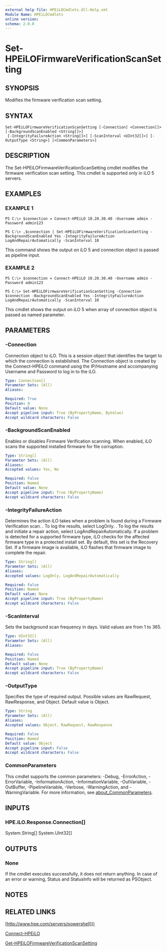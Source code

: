 ```yaml
---
external help file: HPEiLOCmdlets.dll-Help.xml
Module Name: HPEiLOCmdlets
online version:
schema: 2.0.0
---
```


# Set-HPEiLOFirmwareVerificationScanSetting

## SYNOPSIS
Modifies the firmware verification scan setting.

## SYNTAX

```
Set-HPEiLOFirmwareVerificationScanSetting [-Connection] <Connection[]> [-BackgroundScanEnabled <String[]>]
 [-IntegrityFailureAction <String[]>] [-ScanInterval <UInt32[]>] [-OutputType <String>] [<CommonParameters>]
```

## DESCRIPTION
The Set-HPEiLOFirmwareVerificationScanSetting cmdlet modifies the firmware verification scan setting.
This cmdlet is supported only in iLO 5 servers.

## EXAMPLES

### EXAMPLE 1
```
PS C:\> $connection = Connect-HPEiLO 10.20.30.40 -Username admin -Password admin123 

PS C:\> ,$connection | Set-HPEiLOFirmwareVerificationScanSetting -BackgroundScanEnabled Yes -IntegrityFailureAction LogAndRepairAutomatically -ScanInterval 10
```

This command shows the output on iLO 5 and connection object is passed as pipeline input.

### EXAMPLE 2
```
PS C:\> $connection = Connect-HPEiLO 10.20.30.40 -Username admin -Password admin123 

PS C:\> Set-HPEiLOFirmwareVerificationScanSetting -Connection $connection -BackgroundScanEnabled Yes -IntegrityFailureAction LogAndRepairAutomatically -ScanInterval 10
```

This cmdlet shows the output on iLO 5 when array of connection object is passed as named parameter.

## PARAMETERS

### -Connection
Connection object to iLO.
This is a session object that identifies the target to which the connection is established.
The Connection object is created by the Connect-HPEiLO command using the IP/Hostname and accompanying Username and Password to log in to the iLO.

```yaml
Type: Connection[]
Parameter Sets: (All)
Aliases:

Required: True
Position: 0
Default value: None
Accept pipeline input: True (ByPropertyName, ByValue)
Accept wildcard characters: False
```

### -BackgroundScanEnabled
Enables or disables Firmware Verification scanning.
When enabled, iLO scans the supported installed firmware for file corruption.

```yaml
Type: String[]
Parameter Sets: (All)
Aliases:
Accepted values: Yes, No

Required: False
Position: Named
Default value: None
Accept pipeline input: True (ByPropertyName)
Accept wildcard characters: False
```

### -IntegrityFailureAction
Determines the action iLO takes when a problem is found during a Firmware Verification scan.
.
To log the results, select LogOnly.
.
To log the results and initiate a repair action, select LogAndRepairAutomatically.
If a problem is detected for a supported firmware type, iLO checks for the affected firmware type in a protected install set.
By default, this set is the Recovery Set.
If a firmware image is available, iLO flashes that firmware image to complete the repair.

```yaml
Type: String[]
Parameter Sets: (All)
Aliases:
Accepted values: LogOnly, LogAndRepairAutomatically

Required: False
Position: Named
Default value: None
Accept pipeline input: True (ByPropertyName)
Accept wildcard characters: False
```

### -ScanInterval
Sets the background scan frequency in days.
Valid values are from 1 to 365.

```yaml
Type: UInt32[]
Parameter Sets: (All)
Aliases:

Required: False
Position: Named
Default value: None
Accept pipeline input: True (ByPropertyName)
Accept wildcard characters: False
```

### -OutputType
Specifies the type of required output.
Possible values are RawRequest, RawResponse, and Object.
Default value is Object.

```yaml
Type: String
Parameter Sets: (All)
Aliases:
Accepted values: Object, RawRequest, RawResponse

Required: False
Position: Named
Default value: Object
Accept pipeline input: False
Accept wildcard characters: False
```

### CommonParameters
This cmdlet supports the common parameters: -Debug, -ErrorAction, -ErrorVariable, -InformationAction, -InformationVariable, -OutVariable, -OutBuffer, -PipelineVariable, -Verbose, -WarningAction, and -WarningVariable. For more information, see [about_CommonParameters](http://go.microsoft.com/fwlink/?LinkID=113216).

## INPUTS

### HPE.iLO.Response.Connection[]
System.String[]
System.UInt32[]
## OUTPUTS

### None
If the cmdlet executes successfully, it does not return anything.
In case of an error or warning, Status and StatusInfo will be returned as PSObject.

## NOTES

## RELATED LINKS

[http://www.hpe.com/servers/powershell]()

[Connect-HPEiLO]()

[Get-HPEiLOFirmwareVerificationScanSetting]()

